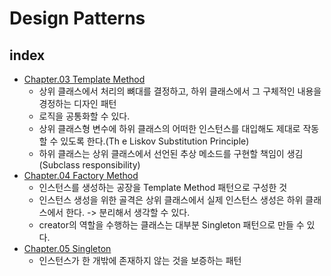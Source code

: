 # Design Patterns

## index

- [Chapter.03 Template Method](./src/ch_03_template_method/Main.java)
  - 상위 클래스에서 처리의 뼈대를 결정하고, 하위 클래스에서 그 구체적인 내용을 경정하는 디자인 패턴
  - 로직을 공통화할 수 있다.
  - 상위 클래스형 변수에 하위 클래스의 어떠한 인스턴스를 대입해도 제대로 작동할 수 있도록 한다.(Th
  e Liskov Substitution Principle)
  - 하위 클래스는 상위 클래스에서 선언된 추상 메소드를 구현할 책임이 생김(Subclass responsibility)
- [Chapter.04 Factory Method](./src/ch_04_factory_method/Main.java)
  - 인스턴스를 생성하는 공장을 Template Method 패턴으로 구성한 것
  - 인스턴스 생성을 위한 골격은 상위 클래스에서 실제 인스턴스 생성은 하위 클래스에서 한다. -> 분리해서 생각할 수 있다.
  - creator의 역할을 수행하는 클래스는 대부분 Singleton 패턴으로 만들 수 있다.
- [Chapter.05 Singleton](./src/ch_05_singleton/Main.java)
  - 인스턴스가 한 개밖에 존재하지 않는 것을 보증하는 패턴
